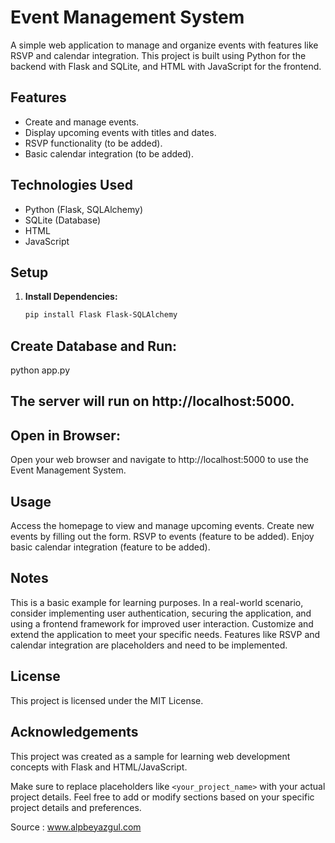 # Event Management System

A simple web application to manage and organize events with features like RSVP and calendar integration. This project is built using Python for the backend with Flask and SQLite, and HTML with JavaScript for the frontend.

## Features

- Create and manage events.
- Display upcoming events with titles and dates.
- RSVP functionality (to be added).
- Basic calendar integration (to be added).

## Technologies Used

- Python (Flask, SQLAlchemy)
- SQLite (Database)
- HTML
- JavaScript

## Setup

1. **Install Dependencies:**
   ```bash
   pip install Flask Flask-SQLAlchemy

## Create Database and Run:

python app.py

## The server will run on http://localhost:5000.

## Open in Browser:

Open your web browser and navigate to http://localhost:5000 to use the Event Management System.

## Usage

Access the homepage to view and manage upcoming events.
Create new events by filling out the form.
RSVP to events (feature to be added).
Enjoy basic calendar integration (feature to be added).

## Notes

This is a basic example for learning purposes. In a real-world scenario, consider implementing user authentication, securing the application, and using a frontend framework for improved user interaction.
Customize and extend the application to meet your specific needs.
Features like RSVP and calendar integration are placeholders and need to be implemented.

## License

This project is licensed under the MIT License.

## Acknowledgements

This project was created as a sample for learning web development concepts with Flask and HTML/JavaScript.

Make sure to replace placeholders like `<your_project_name>` with your actual project details. Feel free to add or modify sections based on your specific project details and preferences.

Source : www.alpbeyazgul.com
